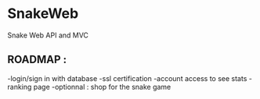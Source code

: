 # SnakeWeb
Snake Web API and MVC

## ROADMAP : 
-login/sign in with database
-ssl certification
-account access to see stats
-ranking page
-optionnal : shop for the snake game
